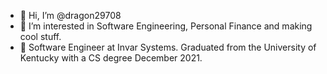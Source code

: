 - 👋 Hi, I’m @dragon29708
- 👀 I’m interested in Software Engineering, Personal Finance and making cool stuff.
- 🌱 Software Engineer at Invar Systems. Graduated from the University of Kentucky with a CS degree December 2021.

<!---
dragon29708/dragon29708 is a ✨ special ✨ repository because its `README.md` (this file) appears on your GitHub profile.
You can click the Preview link to take a look at your changes.
--->
